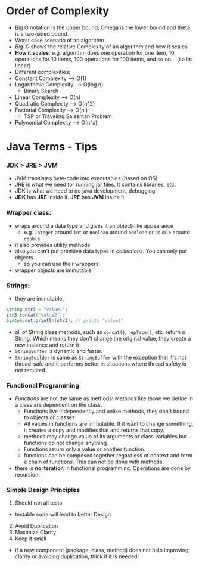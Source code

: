 # Order of Complexity
* Big O notation is the upper bound, Omega is the lower bound and theta is a two-sided bound.
* Worst case scenario of an algorithm
* _Big-O_ shows the relative Complexity of an algorithm and how it scales.
 * __How it scales__: e.g. algorithm does one operation for one item, 10 operations for 10 items, 100 operations for 100 items, and so on... (so its linear)
* Different complexities:
 * Constant Complexity —> O(1)
 * Logarithmic Complexity —> O(log n)
   * Binary Search
 * Linear Complexity —> O(n)
 * Quadratic Complexity —> O(n^2)
 * Factorial Complexity —> O(n!)
   * TSP or Traveling Salesman Problem
 * Polynomial Complexity —> O(n^a)

# Java Terms - Tips
### JDK > JRE > JVM
  * JVM translates byte-code into executables (based on OS)
  * JRE is what we need for running jar files. It contains libraries, etc.
  * JDK is what we need to do java development, debugging
  * **JDK** has **JRE** inside it. **JRE** has **JVM** inside it

### Wrapper class:
  * wraps around a data type and gives it an object-like appearance
    * e.g. `Integer` around `int` or `Boolean` around `boolean` or `Double` around `double`
  * it also provides utility methods
  * also you can't put primitive data types in _collections_. You can only put objects.
    * so you can use their wrappers
  * wrapper objects are immutable

### Strings:
  * they are immutable.

  ```Java
  String str3 = "value1";
  str3.concat("value2");
  System.out.println(str3); // prints "value1"
  ```

  * all of String class methods, such as `concat()`, `replace()`, etc. return a String. Which means they don't change the original value, they create a new instance and return it
  * `StringBuffer` is dynamic and faster.
  * `StringBuilder` is same as `StringBuffer` with the exception that it's not thread-safe and it performs better in situations where thread safety is not required

### Functional Programming
* _Functions_ are not the same as methods! Methods like those we define in a class are dependent on the class.
  * Functions live independently and unlike methods, they don't bound to objects or classes.
  * All values in functions are immutable. If it want to change something, it creates a copy and modifies that and returns that copy.
  * methods may change value of its arguments or class variables but functions do not change anything.
  * Functions return only a value or another function.
  * functions can be composed together regardless of context and form a chain of functions. This can not be done with methods.
* there is **no iteration** in functional programming. Operations are done by recursion.

### Simple Design Principles
1. Should run all tests
  * testable code will lead to better Design
2. Avoid Duplication
3. Maximize Clarity
4. Keep it small
  * if a new component (package, class, method) does not help improving clarity or avoiding duplication, think if it is needed!
